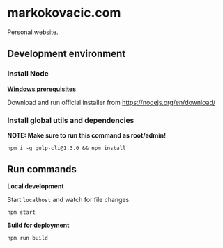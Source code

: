
# markokovacic.com

Personal website.

## Development environment

### Install Node

[**Windows prerequisites**](https://github.com/Microsoft/nodejs-guidelines/blob/master/windows-environment.md#prerequisites)

Download and run official installer from <https://nodejs.org/en/download/>  

### Install global utils and dependencies

**NOTE: Make sure to run this command as root/admin!**

    npm i -g gulp-cli@1.3.0 && npm install

## Run commands

**Local development**

Start `localhost` and watch for file changes:

    npm start

**Build for deployment**

    npm run build
